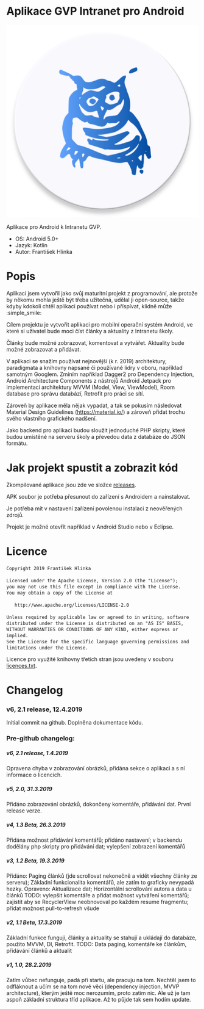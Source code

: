 # Aplikace GVP Intranet pro Android
![App icon](app/src/main/ic_launcher-web.png)

Aplikace pro Android k Intranetu GVP.  
- OS: Android 5.0+
- Jazyk: Kotlin
- Autor: František Hlinka

# Popis
Aplikaci jsem vytvořil jako svůj maturitní projekt z programování, ale protože by někomu mohla ještě být třeba užitečná, udělal ji open-source, takže kdyby kdokoli chtěl aplikaci používat nebo i příspívat, klidně může :simple_smile: 

Cílem projektu je vytvořit aplikaci pro mobilní operační systém Android, ve které si uživatel bude moci číst články a aktuality z Intranetu školy. 

Články bude možné zobrazovat, komentovat a vytvářet. Aktuality bude možné zobrazovat a přidávat. 

V aplikaci se snažím používat nejnovější (k r. 2019) architektury, paradigmata a knihovny napsané či používané lídry v oboru, například samotným Googlem. Zmíním například Dagger2 pro Dependency Injection, Android Architecture Components z nástrojů Android Jetpack pro implementaci architektury MVVM (Model, View, ViewModel), Room database pro správu databází, Retrofit pro práci se sítí. 

Zároveň by aplikace měla nějak vypadat, a tak se pokusím následovat Material Design Guidelines (https://material.io/) a zároveň přidat trochu svého vlastního grafického nadšení.

Jako backend pro aplikaci budou sloužit jednoduché PHP skripty, které budou umístěné na serveru školy a převedou data z databáze do JSON formátu. 

# Jak projekt spustit a zobrazit kód
Zkompilované aplikace jsou zde ve složce [releases](releases).

APK soubor je potřeba přesunout do zařízení s Androidem a nainstalovat. 

Je potřeba mít v nastavení zařízení povolenou instalaci z neověřených zdrojů.

Projekt je možné otevřít například v Android Studio nebo v Eclipse.

# Licence
```
Copyright 2019 František Hlinka

Licensed under the Apache License, Version 2.0 (the "License");
you may not use this file except in compliance with the License.
You may obtain a copy of the License at

   http://www.apache.org/licenses/LICENSE-2.0

Unless required by applicable law or agreed to in writing, software
distributed under the License is distributed on an "AS IS" BASIS,
WITHOUT WARRANTIES OR CONDITIONS OF ANY KIND, either express or implied.
See the License for the specific language governing permissions and
limitations under the License.
```
Licence pro využité knihovny třetích stran jsou uvedeny v souboru [licences.txt](licenses.txt).

# Changelog
### v6, 2.1 release, 12.4.2019 
Initial commit na github. Doplněna dokumentace kódu.
### Pre-github changelog:
##### v6, 2.1 release, 1.4.2019
Opravena chyba v zobrazování obrázků, přidána sekce o aplikaci a s ní informace o licencích.
##### v5, 2.0, 31.3.2019
Přidáno zobrazování obrázků, dokončeny komentáře, přidávání dat. První release verze.
##### v4, 1.3 Beta, 26.3.2019
Přidána možnost přidávání komentářů; přidáno nastavení; v backendu dodělány php skripty pro přidávání dat; vylepšení zobrazení komentářů
##### v3, 1.2 Beta, 19.3.2019
Přidáno: Paging článků (jde scrollovat nekonečně a vidět všechny články ze serveru); Základní funkcionalita komentářů, ale zatím to graficky nevypadá hezky.
Opraveno:  Aktualizace dat; Horizontální scrollování autora a data u článků
TODO: vylepšit komentáře a přidat možnost vytváření komentářů; zajistit aby se RecyclerView neobnovoval po každém resume fragmentu; přidat možnost pull-to-refresh všude
##### v2, 1.1 Beta, 17.3.2019
Základní funkce fungují, články a aktuality se stahují a ukládají do databáze, použito MVVM, DI, Retrofit.
TODO: Data paging, komentáře ke článkům, přidávání článků a aktualit
##### v1, 1.0, 28.2.2019
Zatím vůbec nefunguje, padá při startu, ale pracuju na tom. 
Nechtěl jsem to odfláknout a učím se na tom nové věci (dependency injection, MVVP architecture), kterým ještě moc nerozumím, proto zatím nic.
Ale už je tam aspoň základní struktura tříd aplikace.
Až to půjde tak sem hodím update.
